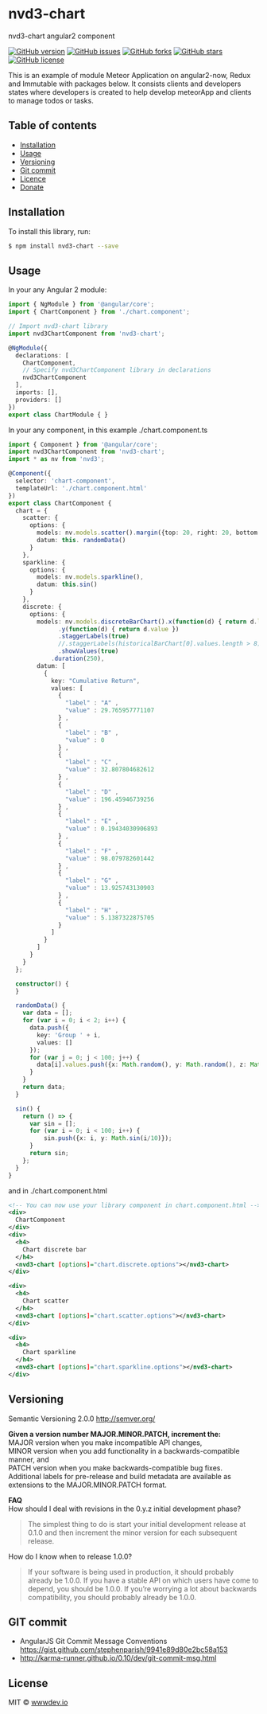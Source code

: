 # nvd3-chart
nvd3-chart angular2 component

[![GitHub version](https://badge.fury.io/gh/wwwdevio%2Fnvd3-chart.svg)](https://badge.fury.io/gh/wwwdevio%2Fnvd3-chart)
[![GitHub issues](https://img.shields.io/github/issues/wwwdevio/nvd3-chart.svg)](https://github.com/wwwdevio/nvd3-chart/issues)
[![GitHub forks](https://img.shields.io/github/forks/wwwdevio/nvd3-chart.svg)](https://github.com/wwwdevio/nvd3-chart/network)
[![GitHub stars](https://img.shields.io/github/stars/wwwdevio/nvd3-chart.svg)](https://github.com/wwwdevio/nvd3-chart/stargazers)
[![GitHub license](https://img.shields.io/badge/license-MIT-blue.svg)](https://raw.githubusercontent.com/wwwdevio/nvd3-chart/master/LICENSE)

This is an example of module Meteor Application on angular2-now, Redux and Immutable with packages below.
It consists clients and developers states where developers is created to help develop meteorApp and clients
to manage todos or tasks.

## Table of contents
* [Installation](#installation)
* [Usage](#usage)
* [Versioning](#versioning)
* [Git commit](#git-commit)
* [Licence](#licence)
* [Donate](#donate)

## Installation

To install this library, run:

```bash
$ npm install nvd3-chart --save
```

## Usage

In your any Angular 2 module:

```typescript
import { NgModule } from '@angular/core';
import { ChartComponent } from './chart.component';

// Import nvd3-chart library
import nvd3ChartComponent from 'nvd3-chart';

@NgModule({
  declarations: [
    ChartComponent,
    // Specify nvd3ChartComponent library in declarations
    nvd3ChartComponent
  ],
  imports: [],
  providers: []
})
export class ChartModule { }
```

In your any component, in this example ./chart.component.ts

```typescript
import { Component } from '@angular/core';
import nvd3ChartComponent from 'nvd3-chart';
import * as nv from 'nvd3';

@Component({
  selector: 'chart-component',
  templateUrl: './chart.component.html'
})
export class ChartComponent {
  chart = {
    scatter: {
      options: {
        models: nv.models.scatter().margin({top: 20, right: 20, bottom: 20, left: 20}).pointSize(function(d) { return d.z }).useVoronoi(false),
        datum: this. randomData()
      }
    },
    sparkline: { 
      options: {
        models: nv.models.sparkline(),
        datum: this.sin()
      }
    },
    discrete: {
      options: {
        models: nv.models.discreteBarChart().x(function(d) { return d.label })
              .y(function(d) { return d.value })
              .staggerLabels(true)
              //.staggerLabels(historicalBarChart[0].values.length > 8)
              .showValues(true)
            .duration(250),
        datum: [
          {
            key: "Cumulative Return",
            values: [
              {
                "label" : "A" ,
                "value" : 29.765957771107
              } ,
              {
                "label" : "B" ,
                "value" : 0
              } ,
              {
                "label" : "C" ,
                "value" : 32.807804682612
              } ,
              {
                "label" : "D" ,
                "value" : 196.45946739256
              } ,
              {
                "label" : "E" ,
                "value" : 0.19434030906893
              } ,
              {
                "label" : "F" ,
                "value" : 98.079782601442
              } ,
              {
                "label" : "G" ,
                "value" : 13.925743130903
              } ,
              {
                "label" : "H" ,
                "value" : 5.1387322875705
              }
            ]
          }
        ]
      }
    }
  };

  constructor() {
  }

  randomData() {
    var data = [];
    for (var i = 0; i < 2; i++) {
      data.push({
        key: 'Group ' + i,
        values: []
      });
      for (var j = 0; j < 100; j++) {
        data[i].values.push({x: Math.random(), y: Math.random(), z: Math.random()});
      }
    }
    return data;
  }

  sin() {
    return () => {
      var sin = [];
      for (var i = 0; i < 100; i++) {
          sin.push({x: i, y: Math.sin(i/10)});
      }
      return sin;
    };
  }
}
```

and in ./chart.component.html


```xml
<!-- You can now use your library component in chart.component.html -->
<div>
  ChartComponent
</div>
<div>
  <h4>
    Chart discrete bar
  </h4>
  <nvd3-chart [options]="chart.discrete.options"></nvd3-chart>
</div>

<div>
  <h4>
    Chart scatter
  </h4>
  <nvd3-chart [options]="chart.scatter.options"></nvd3-chart>
</div>

<div>
  <h4>
    Chart sparkline
  </h4>
  <nvd3-chart [options]="chart.sparkline.options"></nvd3-chart>
</div>
```

## Versioning
Semantic Versioning 2.0.0 http://semver.org/

**Given a version number MAJOR.MINOR.PATCH, increment the:**   
MAJOR version when you make incompatible API changes,  
MINOR version when you add functionality in a backwards-compatible manner, and  
PATCH version when you make backwards-compatible bug fixes.  
Additional labels for pre-release and build metadata are available as extensions to the MAJOR.MINOR.PATCH format.

**FAQ**   
How should I deal with revisions in the 0.y.z initial development phase?  
>The simplest thing to do is start your initial development release at 0.1.0 and then increment the minor version for each subsequent release.

How do I know when to release 1.0.0?

>If your software is being used in production, it should probably already be 1.0.0. If you have a stable API on which users have come to depend, you should be 1.0.0. If you’re worrying a lot about backwards compatibility, you should probably already be 1.0.0.

## GIT commit
- AngularJS Git Commit Message Conventions https://gist.github.com/stephenparish/9941e89d80e2bc58a153
- http://karma-runner.github.io/0.10/dev/git-commit-msg.html

## License

MIT © [wwwdev.io](scibor.rudnicki@wwwdev.io)